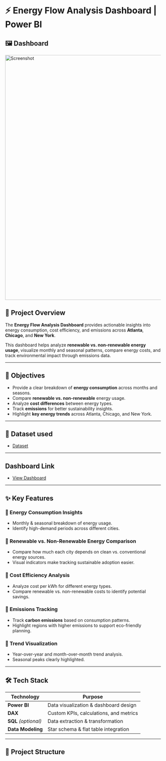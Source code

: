 # ⚡ Energy Flow Analysis Dashboard | Power BI

## 🖼️ Dashboard
<img width="1415" height="792" alt="Screenshot" src="https://github.com/user-attachments/assets/fe388adc-65d7-4953-ad85-8523c6201211" />


## 📌 Project Overview
The **Energy Flow Analysis Dashboard** provides actionable insights into energy consumption, cost efficiency, and emissions across **Atlanta**, **Chicago**, and **New York**.  

This dashboard helps analyze **renewable vs. non-renewable energy usage**, visualize monthly and seasonal patterns, compare energy costs, and track environmental impact through emissions data.

---

## 🎯 Objectives
- Provide a clear breakdown of **energy consumption** across months and seasons.
- Compare **renewable vs. non-renewable** energy usage.
- Analyze **cost differences** between energy types.
- Track **emissions** for better sustainability insights.
- Highlight **key energy trends** across Atlanta, Chicago, and New York.

---

## 📑 Dataset used
- <a href="https://github.com/akashkokne0214/Energy-Flow-Analysis/blob/main/Energy%20Dataset.zip">Dataset</a>

---

## Dashboard Link
- <a href="https://github.com/akashkokne0214/Energy-Flow-Analysis/blob/main/Screenshot.png">View Dashboard</a>

---

## ✨ Key Features
### 🔹 Energy Consumption Insights
- Monthly & seasonal breakdown of energy usage.
- Identify high-demand periods across different cities.

### 🔹 Renewable vs. Non-Renewable Energy Comparison
- Compare how much each city depends on clean vs. conventional energy sources.
- Visual indicators make tracking sustainable adoption easier.

### 🔹 Cost Efficiency Analysis
- Analyze cost per kWh for different energy types.
- Compare renewable vs. non-renewable costs to identify potential savings.

### 🔹 Emissions Tracking
- Track **carbon emissions** based on consumption patterns.
- Highlight regions with higher emissions to support eco-friendly planning.

### 🔹 Trend Visualization
- Year-over-year and month-over-month trend analysis.
- Seasonal peaks clearly highlighted.

---

## 🛠 Tech Stack
| **Technology** | **Purpose** |
|---------------|------------|
| **Power BI** | Data visualization & dashboard design |
| **DAX** | Custom KPIs, calculations, and metrics |
| **SQL** *(optional)* | Data extraction & transformation |
| **Data Modeling** | Star schema & flat table integration |

---

## 📂 Project Structure



